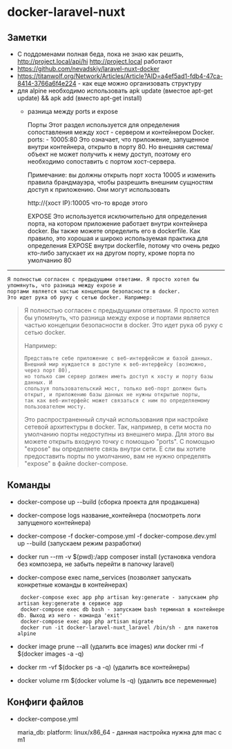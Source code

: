 # docker-laravel-nuxt
 
Заметки
--
- С поддоменами полная беда, пока не знаю как решить, http://project.local/api/hi http://project.local работают
- https://github.com/nevadskiy/laravel-nuxt-docker
- https://titanwolf.org/Network/Articles/Article?AID=a4ef5ad1-fdb4-47ca-8414-3766a6f4e224 - как еще можно организовать структуру
- для alpine необходимо использовать apk update (вместое apt-get update) && apk add (вместо apt-get install)
  - разница между ports и expose


    Порты Этот раздел используется для определения сопоставления между хост - сервером и контейнером Docker.
      ports: - 10005:80
    Это означает, что приложение, запущенное внутри контейнера, открыто в порту 80. 
    Но внешняя система/объект не может получить к нему доступ, поэтому его необходимо сопоставить с портом хост-сервера.


    Примечание: 
    вы должны открыть порт хоста 10005 и изменить правила брандмауэра, 
    чтобы разрешить внешним сущностям доступ к приложению.
    Они могут использовать

    http://{хост IP}:10005
    что-то вроде этого

    EXPOSE Это используется исключительно для определения порта, на котором приложение работает внутри контейнера docker.
    Вы также можете определить его в dockerfile. Как правило, это хорошая и широко используемая практика для определения 
    EXPOSE внутри dockerfile, потому что очень редко кто-либо запускает их на другом порту, кроме порта по умолчанию 80

---

    Я полностью согласен с предыдущими ответами. Я просто хотел бы упомянуть, что разница между expose и 
    портами является частью концепции безопасности в docker. 
    Это идет рука об руку с сетью docker. Например:

<blockquote>
Я полностью согласен с предыдущими ответами. Я просто хотел бы упомянуть, 
что разница между expose и портами является частью концепции безопасности в docker. 
Это идет рука об руку с сетью docker. 

Например:

    Представьте себе приложение с веб-интерфейсом и базой данных. 
    Внешний мир нуждается в доступе к веб-интерфейсу (возможно, через порт 80), 
    но только сам сервер должен иметь доступ к хосту и порту базы данных. И
    спользуя пользовательский мост, только веб-порт должен быть открыт, и приложению базы данных не нужны открытые порты, 
    так как веб-интерфейс может связаться с ним по определяемому пользователем мосту.

Это распространенный случай использования при настройке сетевой архитектуры в docker. 
Так, например, в сети моста по умолчанию порты недоступны из внешнего мира. 
Для этого вы можете открыть входную точку с помощью "ports". 
С помощью "expose" вы определяете связь внутри сети. Е
сли вы хотите предоставить порты по умолчанию, вам не нужно определять "expose" в файле docker-compose.
</blockquote>


Команды
--

 - docker-compose up --build (сборка проекта для продакшена)
 - docker-compose logs название_контейнера (посмотреть логи запущеного контейнера)
 - docker-compose -f docker-compose.yml -f docker-compose.dev.yml up --build (запускаем режим разработки)
 - docker run --rm -v $(pwd):/app composer install (установка vendora без композера, не забыть перейти в папочку laravel)
 - docker-compose exec name_services (позволяет запускать конкретные команды в контейнерах)


        docker-compose exec app php artisan key:generate - запускаем php artisan key:generate в сервисе app
        docker-compose exec db bash - запускаем bash терминал в контейнере db. Выход из него - команда 'exit' 
        docker-compose exec app php artisan migrate
        docker run -it docker-laravel-nuxt_laravel /bin/sh - для пакетов alpine

- docker image prune --all (удалить все images) или docker rmi -f $(docker images -a -q)
- docker rm -vf $(docker ps -a -q) (удалить все контейнеры)
- docker volume rm $(docker volume ls -q) (удалить все переменные)

Конфиги файлов
--

- docker-compose.yml


    maria_db:
        platform: linux/x86_64 - данная настройка нужна для mac c m1